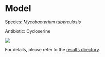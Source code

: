 
# Model

Species: *Mycobacterium tuberculosis*

Antibiotic: Cycloserine

<a href="./model.pdf"><img src="./model.png" /></a>

For details, please refer to the [results directory](../../../../../results/cart_b/mycobacterium%20tuberculosis/cycloserine/repeat_3/).

